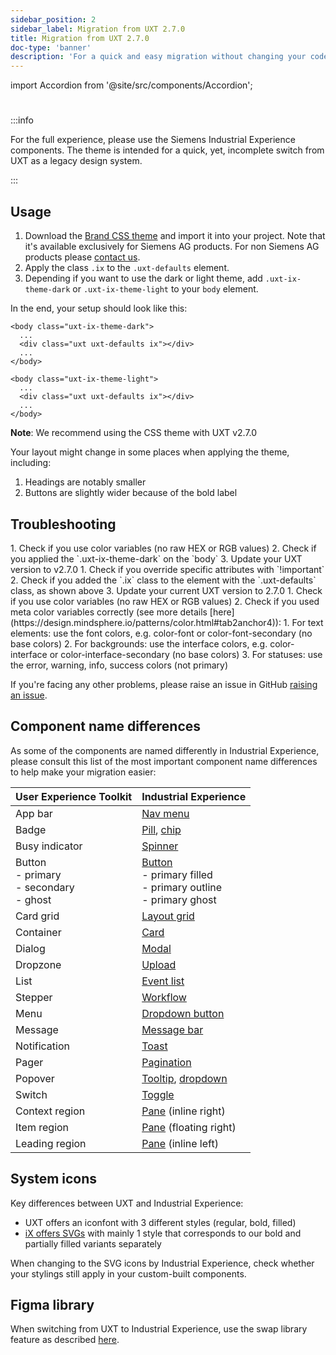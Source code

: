 ```yaml
---
sidebar_position: 2
sidebar_label: Migration from UXT 2.7.0
title: Migration from UXT 2.7.0
doc-type: 'banner'
description: 'For a quick and easy migration without changing your code base, the iX-UXT CSS Theme is prepared for app developers using the CSS from UXT (User Experience Toolkit, formerly named MindSphere Design System).'
---
```


import Accordion from '@site/src/components/Accordion';

#

:::info

For the full experience, please use the Siemens Industrial Experience components. The theme is intended for a quick, yet, incomplete switch from UXT as a legacy design system.

:::

## Usage

1. Download the [Brand CSS theme](https://code.siemens.com/siemens-ix/ix-brand-theme/uxt) and import it into your project. Note that it's available exclusively for Siemens AG products. For non Siemens AG products please [contact us](./../support/contact-us.md).
2. Apply the class `.ix` to the `.uxt-defaults` element.
3. Depending if you want to use the dark or light theme, add `.uxt-ix-theme-dark` or `.uxt-ix-theme-light` to your `body` element.

In the end, your setup should look like this:

```
<body class="uxt-ix-theme-dark">
  ...
  <div class="uxt uxt-defaults ix"></div>
  ...
</body>
```

```
<body class="uxt-ix-theme-light">
  ...
  <div class="uxt uxt-defaults ix"></div>
  ...
</body>
```

**Note**: We recommend using the CSS theme with UXT v2.7.0

Your layout might change in some places when applying the theme, including:

1. Headings are notably smaller
2. Buttons are slightly wider because of the bold label

## Troubleshooting

<Accordion title="I don’t see the right colors." id="colors">
1. Check if you use color variables (no raw HEX or RGB values)
2. Check if you applied the `.uxt-ix-theme-dark` on the `body`
3. Update your UXT version to v2.7.0
</Accordion>

<Accordion title="My custom component doesn’t look right." id="custom-comoponents">
1. Check if you override specific attributes with `!important`
2. Check if you added the `.ix` class to the element with the `.uxt-defaults` class, as shown above
3. Update your current UXT version to 2.7.0
</Accordion>

<Accordion title="The colors don’t look right in both themes." id="colors-dark" showBorderBottom>
1. Check if you use color variables (no raw HEX or RGB values)
2. Check if you used meta color variables correctly (see more details [here](https://design.mindsphere.io/patterns/color.html#tab2anchor4)):
	1. For text elements: use the font colors, e.g. color-font or color-font-secondary (no base colors)
	2. For backgrounds: use the interface colors, e.g. color-interface or color-interface-secondary (no base colors)
	3. For statuses: use the error, warning, info, success colors (not primary)
</Accordion>

If you're facing any other problems, please raise an issue in GitHub [raising an issue](https://github.com/siemens/ix/issues).

## Component name differences

As some of the components are named differently in Industrial Experience, please consult this list of the most important component name differences to help make your migration easier:

| **User Experience Toolkit**                      | **Industrial Experience**                                                                        |
| ------------------------------------------------ | ------------------------------------------------------------------------------------------------ |
| App bar                                          | [Nav menu](/docs/components/application-menu)                                                    |
| Badge                                            | [Pill](/docs/components/pill), [chip](/docs/components/chip)                                     |
| Busy indicator                                   | [Spinner](/docs/components/spinner)                                                              |
| Button<br/>- primary<br/>- secondary<br/>- ghost | [Button](/docs/components/button)<br/>- primary filled<br/>- primary outline<br/>- primary ghost |
| Card grid                                        | [Layout grid](/docs/components/layout-grid)                                                      |
| Container                                        | [Card](/docs/components/card)                                                                    |
| Dialog                                           | [Modal](/docs/components/modal)                                                                  |
| Dropzone                                         | [Upload](/docs/components/upload)                                                                |
| List                                             | [Event list](/docs/components/event-list)                                                        |
| Stepper                                          | [Workflow](/docs/components/workflow)                                                            |
| Menu                                             | [Dropdown button](/docs/components/dropdown-button)                                              |
| Message                                          | [Message bar](/docs/components/messagebar)                                                       |
| Notification                                     | [Toast](/docs/components/toast)                                                                  |
| Pager                                            | [Pagination](/docs/components/pagination)                                                        |
| Popover                                          | [Tooltip](/docs/components/tooltip), [dropdown](/docs/components/dropdown)                       |
| Switch                                           | [Toggle](/docs/components/toggle)                                                                |
| Context region                                   | [Pane](/docs/components/panes) (inline right)                                                    |
| Item region                                      | [Pane](/docs/components/panes) (floating right)                                                  |
| Leading region                                   | [Pane](/docs/components/panes) (inline left)                                                     |

## System icons

Key differences between UXT and Industrial Experience:

- UXT offers an iconfont with 3 different styles (regular, bold, filled)
- [iX offers SVGs](../../icons/icon-library.mdx) with mainly 1 style that corresponds to our bold and partially filled variants separately

When changing to the SVG icons by Industrial Experience, check whether your stylings still apply in your custom-built components.

## Figma library

When switching from UXT to Industrial Experience, use the swap library feature as described [here](https://help.figma.com/hc/en-us/articles/4404856784663-Swap-style-and-component-libraries).
